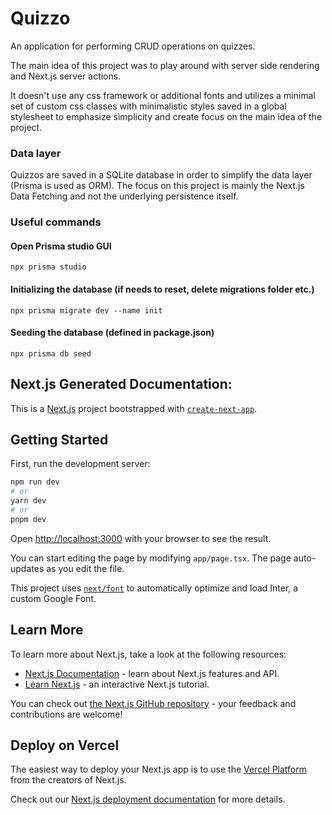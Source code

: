 # Quizzo
An application for performing CRUD operations on quizzes.

The main idea of this project was to play around with server side rendering and Next.js server actions.

It doesn't use any css framework or additional fonts and utilizes a minimal set of custom css classes with minimalistic styles saved in a global stylesheet to emphasize simplicity and create focus on the main idea of the project.

### Data layer
Quizzos are saved in a SQLite database in order to simplify the data layer (Prisma is used as ORM). The focus on this project is mainly the Next.js Data Fetching and not the underlying persistence itself.

### Useful commands
#### Open Prisma studio GUI
`npx prisma studio`

#### Initializing the database (if needs to reset, delete migrations folder etc.)
`npx prisma migrate dev --name init`

#### Seeding the database (defined in package.json)
`npx prisma db seed`

## Next.js Generated Documentation:

This is a [Next.js](https://nextjs.org/) project bootstrapped with [`create-next-app`](https://github.com/vercel/next.js/tree/canary/packages/create-next-app).

## Getting Started

First, run the development server:

```bash
npm run dev
# or
yarn dev
# or
pnpm dev
```

Open [http://localhost:3000](http://localhost:3000) with your browser to see the result.

You can start editing the page by modifying `app/page.tsx`. The page auto-updates as you edit the file.

This project uses [`next/font`](https://nextjs.org/docs/basic-features/font-optimization) to automatically optimize and load Inter, a custom Google Font.

## Learn More

To learn more about Next.js, take a look at the following resources:

- [Next.js Documentation](https://nextjs.org/docs) - learn about Next.js features and API.
- [Learn Next.js](https://nextjs.org/learn) - an interactive Next.js tutorial.

You can check out [the Next.js GitHub repository](https://github.com/vercel/next.js/) - your feedback and contributions are welcome!

## Deploy on Vercel

The easiest way to deploy your Next.js app is to use the [Vercel Platform](https://vercel.com/new?utm_medium=default-template&filter=next.js&utm_source=create-next-app&utm_campaign=create-next-app-readme) from the creators of Next.js.

Check out our [Next.js deployment documentation](https://nextjs.org/docs/deployment) for more details.
